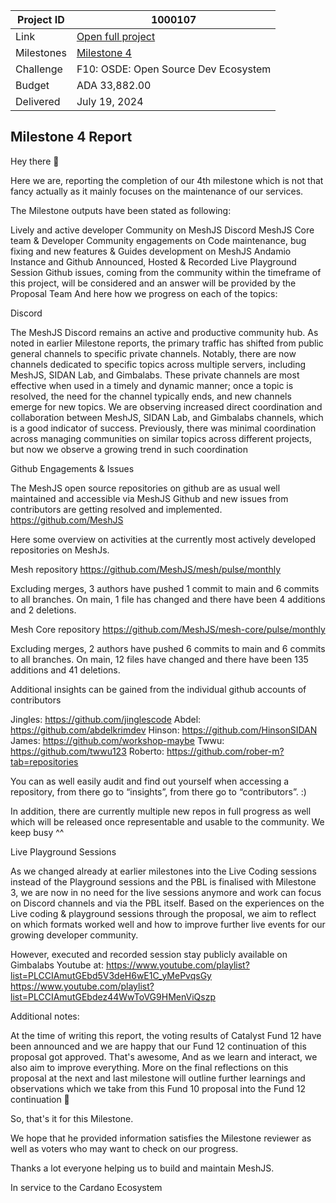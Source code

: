 |Project ID|1000107|
|-----------|-------------|
|Link|[Open full project](https://projectcatalyst.io/funds/10/f10-osde-open-source-dev-ecosystem/meshjs-sdk-operations-supporting-open-source-library-development-developer-resources-and-builder-community)|
|Milestones|[Milestone 4](https://milestones.projectcatalyst.io/projects/1000107/milestones/4)
|Challenge|F10: OSDE: Open Source Dev Ecosystem|
|Budget|ADA 33,882.00|
|Delivered|July 19, 2024|

## Milestone 4 Report

Hey there 🙂

Here we are, reporting the completion of our 4th milestone which is not that fancy actually as it mainly focuses on the maintenance of our services.

The Milestone outputs have been stated as following:

Lively and active developer Community on MeshJS Discord
MeshJS Core team & Developer Community engagements on Code maintenance, bug fixing and new features & Guides development on MeshJS Andamio Instance and Github
Announced, Hosted & Recorded Live Playground Session
Github issues, coming from the community within the timeframe of this project, will be considered and an answer will be provided by the Proposal Team
And here how we progress on each of the topics:

Discord

The MeshJS Discord remains an active and productive community hub. As noted in earlier Milestone reports, the primary traffic has shifted from public general channels to specific private channels. Notably, there are now channels dedicated to specific topics across multiple servers, including MeshJS, SIDAN Lab, and Gimbalabs. These private channels are most effective when used in a timely and dynamic manner; once a topic is resolved, the need for the channel typically ends, and new channels emerge for new topics. We are observing increased direct coordination and collaboration between MeshJS, SIDAN Lab, and Gimbalabs channels, which is a good indicator of success. Previously, there was minimal coordination across managing communities on similar topics across different projects, but now we observe a growing trend in such coordination

Github Engagements & Issues

The MeshJS open source repositories on github are as usual well maintained and accessible via MeshJS Github and new issues from contributors are getting resolved and implemented.
https://github.com/MeshJS 

Here some overview on activities at the currently most actively developed repositories on MeshJs. 

Mesh repository
https://github.com/MeshJS/mesh/pulse/monthly 

Excluding merges, 3 authors have pushed 1 commit to main and 6 commits to all branches. On main, 1 file has changed and there have been 4 additions and 2 deletions.

Mesh Core repository
https://github.com/MeshJS/mesh-core/pulse/monthly 

Excluding merges, 2 authors have pushed 6 commits to main and 6 commits to all branches. On main, 12 files have changed and there have been 135 additions and 41 deletions.

Additional insights can be gained from the individual github accounts of contributors

Jingles: https://github.com/jinglescode 
Abdel: https://github.com/abdelkrimdev 
Hinson: https://github.com/HinsonSIDAN 
James: https://github.com/workshop-maybe 
Twwu: https://github.com/twwu123 
Roberto: https://github.com/rober-m?tab=repositories 

You can as well easily audit and find out yourself when accessing a repository, from there go to “insights”, from there go to “contributors”. :)

In addition, there are currently multiple new repos in full progress  as well which will be released once representable and usable to the community. We keep busy ^^

Live Playground Sessions

As we changed already at earlier milestones into the Live Coding sessions instead of the Playground sessions and the PBL is finalised with Milestone 3, we are now in no need for the live sessions anymore and work can focus on Discord channels and via the PBL itself. Based on the experiences on the Live coding & playground sessions through the proposal, we aim to reflect on which formats worked well and how to improve further live events for our growing developer community. 

However, executed and recorded session stay publicly available on Gimbalabs Youtube at:
https://www.youtube.com/playlist?list=PLCCIAmutGEbd5V3deH6wE1C_yMePvqsGy 
https://www.youtube.com/playlist?list=PLCCIAmutGEbdez44WwToVG9HMenViQszp

Additional notes:

At the time of writing this report, the voting results of Catalyst Fund 12 have been announced and we are happy that our Fund 12 continuation of this proposal got approved. That's awesome, And as we learn and interact, we also aim to improve everything. More on the final reflections on this proposal at the next and last milestone will outline further learnings and observations which we take from this Fund 10 proposal into the Fund 12 continuation 🙂

So, that's it for this Milestone.

We hope that he provided information satisfies the Milestone reviewer as well as voters who may want to check on our progress.

Thanks a lot everyone helping us to build and maintain MeshJS.

In service to the Cardano Ecosystem 
